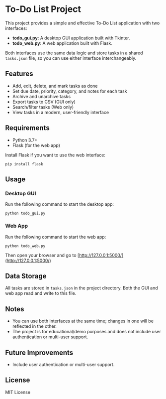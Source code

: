 # To-Do List Project

This project provides a simple and effective To-Do List application with two interfaces:

- **todo_gui.py**: A desktop GUI application built with Tkinter.
- **todo_web.py**: A web application built with Flask.

Both interfaces use the same data logic and store tasks in a shared `tasks.json` file, so you can use either interface interchangeably.

## Features

- Add, edit, delete, and mark tasks as done
- Set due date, priority, category, and notes for each task
- Archive and unarchive tasks
- Export tasks to CSV (GUI only)
- Search/filter tasks (Web only)
- View tasks in a modern, user-friendly interface

## Requirements

- Python 3.7+
- Flask (for the web app)

Install Flask if you want to use the web interface:

```
pip install flask
```

## Usage

### Desktop GUI

Run the following command to start the desktop app:

```
python todo_gui.py
```

### Web App

Run the following command to start the web app:

```
python todo_web.py
```

Then open your browser and go to [http://127.0.0.1:5000/](http://127.0.0.1:5000/)

## Data Storage

All tasks are stored in `tasks.json` in the project directory. Both the GUI and web app read and write to this file.

## Notes

- You can use both interfaces at the same time; changes in one will be reflected in the other.
- The project is for educational/demo purposes and does not include user authentication or multi-user support.

## Future Improvements

- Include user authentication or multi-user support.

## License

MIT License
